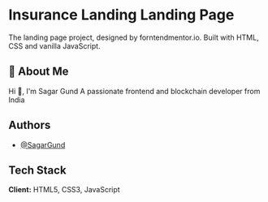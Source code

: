 
# Insurance Landing Landing Page

The landing page project, designed by forntendmentor.io. Built with HTML, CSS and vanilla JavaScript.


## 🚀 About Me
Hi 👋, I'm Sagar Gund
A passionate frontend and blockchain developer from India


## Authors

- [@SagarGund](https://www.github.com/ItsKalfar)


## Tech Stack

**Client:** HTML5, CSS3, JavaScript
